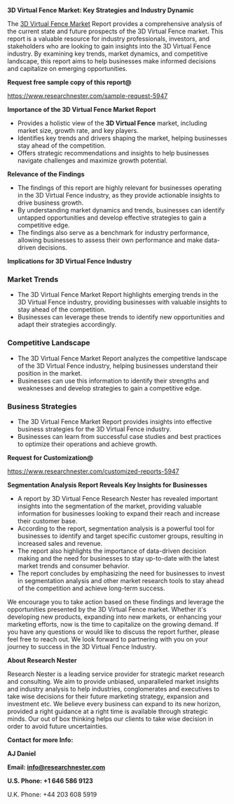 ﻿<a name="_hlk168570615"></a><a name="_hlk168498031"></a>**3D Virtual Fence Market: Key Strategies and Industry Dynamic**

The [3D Virtual Fence Market](https://www.researchnester.com/reports/3d-virtual-fence-market/5947) Report provides a comprehensive analysis of the current state and future prospects of the 3D Virtual Fence market. This report is a valuable resource for industry professionals, investors, and stakeholders who are looking to gain insights into the 3D Virtual Fence industry. By examining key trends, market dynamics, and competitive landscape, this report aims to help businesses make informed decisions and capitalize on emerging opportunities.

**Request free sample copy of this report@**

<https://www.researchnester.com/sample-request-5947> 

**Importance of the 3D Virtual Fence Market Report**

- Provides a holistic view of the **3D Virtual Fence** market, including market size, growth rate, and key players.
- Identifies key trends and drivers shaping the market, helping businesses stay ahead of the competition.
- Offers strategic recommendations and insights to help businesses navigate challenges and maximize growth potential.

**Relevance of the Findings**

- The findings of this report are highly relevant for businesses operating in the 3D Virtual Fence industry, as they provide actionable insights to drive business growth.
- By understanding market dynamics and trends, businesses can identify untapped opportunities and develop effective strategies to gain a competitive edge.
- The findings also serve as a benchmark for industry performance, allowing businesses to assess their own performance and make data-driven decisions.

**Implications for 3D Virtual Fence Industry**
### **Market Trends**
- The 3D Virtual Fence Market Report highlights emerging trends in the 3D Virtual Fence industry, providing businesses with valuable insights to stay ahead of the competition.
- Businesses can leverage these trends to identify new opportunities and adapt their strategies accordingly.
### **Competitive Landscape**
- The 3D Virtual Fence Market Report analyzes the competitive landscape of the 3D Virtual Fence industry, helping businesses understand their position in the market.
- Businesses can use this information to identify their strengths and weaknesses and develop strategies to gain a competitive edge.
### **Business Strategies**
- The 3D Virtual Fence Market Report provides insights into effective business strategies for the 3D Virtual Fence industry.
- Businesses can learn from successful case studies and best practices to optimize their operations and achieve growth.

**Request for Customization@**

<https://www.researchnester.com/customized-reports-5947> 

**Segmentation Analysis Report Reveals Key Insights for Businesses**

- A report by 3D Virtual Fence Research Nester has revealed important insights into the segmentation of the market, providing valuable information for businesses looking to expand their reach and increase their customer base.
- According to the report, segmentation analysis is a powerful tool for businesses to identify and target specific customer groups, resulting in increased sales and revenue.
- The report also highlights the importance of data-driven decision making and the need for businesses to stay up-to-date with the latest market trends and consumer behavior.
- The report concludes by emphasizing the need for businesses to invest in segmentation analysis and other market research tools to stay ahead of the competition and achieve long-term success.

We encourage you to take action based on these findings and leverage the opportunities presented by the 3D Virtual Fence market. Whether it's developing new products, expanding into new markets, or enhancing your marketing efforts, now is the time to capitalize on the growing demand. If you have any questions or would like to discuss the report further, please feel free to reach out. We look forward to partnering with you on your journey to success in the 3D Virtual Fence Industry.

**About Research Nester**

Research Nester is a leading service provider for strategic market research and consulting. We aim to provide unbiased, unparalleled market insights and industry analysis to help industries, conglomerates and executives to take wise decisions for their future marketing strategy, expansion and investment etc. We believe every business can expand to its new horizon, provided a right guidance at a right time is available through strategic minds. Our out of box thinking helps our clients to take wise decision in order to avoid future uncertainties.

**Contact for more Info:**

**AJ Daniel**

**Email: info@researchnester.com**

**U.S. Phone: +1 646 586 9123**

U.K. Phone: +44 203 608 5919




